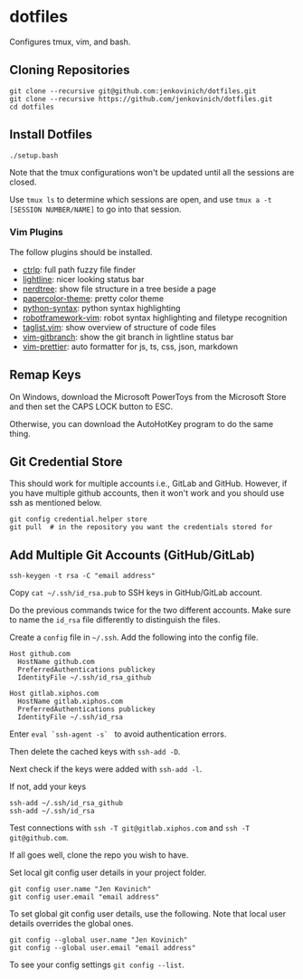 # dotfiles

Configures tmux, vim, and bash.

## Cloning Repositories

```
git clone --recursive git@github.com:jenkovinich/dotfiles.git
git clone --recursive https://github.com/jenkovinich/dotfiles.git
cd dotfiles
```

## Install Dotfiles

```
./setup.bash
```

Note that the tmux configurations won't be updated until all the sessions are
closed.

Use `tmux ls` to determine which sessions are open, and use `tmux a -t [SESSION
NUMBER/NAME]` to go into that session.

### Vim Plugins

The follow plugins should be installed.

- [ctrlp](https://github.com/ctrlpvim/ctrlp.vim): full path fuzzy file finder
- [lightline](https://github.com/itchyny/lightline.vim): nicer looking status bar
- [nerdtree](https://github.com/preservim/nerdtree): show file structure in a tree beside a page
- [papercolor-theme](https://github.com/NLKNguyen/papercolor-theme): pretty color theme
- [python-syntax](https://github.com/vim-python/python-syntax): python syntax highlighting
- [robotframework-vim](https://github.com/mfukar/robotframework-vim): robot syntax highlighting and filetype recognition
- [taglist.vim](https://github.com/yegappan/taglist): show overview of structure of code files
- [vim-gitbranch](https://github.com/itchyny/vim-gitbranch): show the git branch in lightline status bar
- [vim-prettier](https://github.com/prettier/vim-prettier): auto formatter for js, ts, css, json, markdown

## Remap Keys

On Windows, download the Microsoft PowerToys from the Microsoft Store and then
set the CAPS LOCK button to ESC.

Otherwise, you can download the AutoHotKey program to do the same thing.

## Git Credential Store

This should work for multiple accounts i.e., GitLab and GitHub. However, if you
have multiple github accounts, then it won't work and you should use ssh as
mentioned below.

```
git config credential.helper store
git pull  # in the repository you want the credentials stored for
```

## Add Multiple Git Accounts (GitHub/GitLab)

```
ssh-keygen -t rsa -C "email address"
```

Copy `cat ~/.ssh/id_rsa.pub` to SSH keys in GitHub/GitLab account.

Do the previous commands twice for the two different accounts. Make sure to name
the `id_rsa` file differently to distinguish the files.

Create a `config` file in `~/.ssh`. Add the following into the config file.

```
Host github.com
  HostName github.com
  PreferredAuthentications publickey
  IdentityFile ~/.ssh/id_rsa_github

Host gitlab.xiphos.com
  HostName gitlab.xiphos.com
  PreferredAuthentications publickey
  IdentityFile ~/.ssh/id_rsa
```

Enter ``eval `ssh-agent -s` `` to avoid authentication errors.

Then delete the cached keys with `ssh-add -D`.

Next check if the keys were added with `ssh-add -l`.

If not, add your keys

```
ssh-add ~/.ssh/id_rsa_github
ssh-add ~/.ssh/id_rsa
```

Test connections with `ssh -T git@gitlab.xiphos.com` and `ssh -T
git@github.com`.

If all goes well, clone the repo you wish to have.

Set local git config user details in your project folder.

```
git config user.name "Jen Kovinich"
git config user.email "email address"
```

To set global git config user details, use the following. Note that local user
details overrides the global ones.

```
git config --global user.name "Jen Kovinich"
git config --global user.email "email address"
```

To see your config settings `git config --list`.
